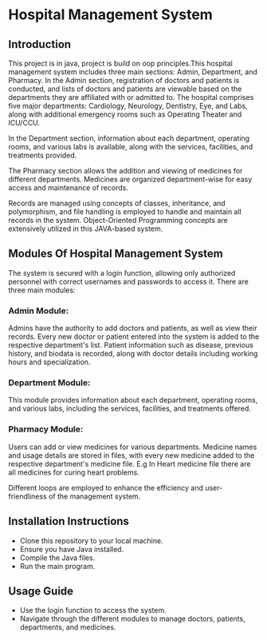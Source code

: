 # Hospital Management System

## Introduction

This project is in java, project is build on oop principles.This hospital management system includes three main sections: Admin, Department, and Pharmacy. In the Admin section, registration of doctors and patients is conducted, and lists of doctors and patients are viewable based on the departments they are affiliated with or admitted to. The hospital comprises five major departments: Cardiology, Neurology, Dentistry, Eye, and Labs, along with additional emergency rooms such as Operating Theater and ICU/CCU.

In the Department section, information about each department, operating rooms, and various labs is available, along with the services, facilities, and treatments provided.

The Pharmacy section allows the addition and viewing of medicines for different departments. Medicines are organized department-wise for easy access and maintenance of records.

Records are managed using concepts of classes, inheritance, and polymorphism, and file handling is employed to handle and maintain all records in the system. Object-Oriented Programming concepts are extensively utilized in this JAVA-based system.

## Modules Of Hospital Management System

The system is secured with a login function, allowing only authorized personnel with correct usernames and passwords to access it. There are three main modules:

### Admin Module:

Admins have the authority to add doctors and patients, as well as view their records. Every new doctor or patient entered into the system is added to the respective department's list. Patient information such as disease, previous history, and biodata is recorded, along with doctor details including working hours and specialization.

### Department Module:

This module provides information about each department, operating rooms, and various labs, including the services, facilities, and treatments offered.

### Pharmacy Module:

Users can add or view medicines for various departments. Medicine names and usage details are stored in files, with every new medicine added to the respective department's medicine file. E.g In Heart medicine file there are all medicines for curing heart problems.

Different loops are employed to enhance the efficiency and user-friendliness of the management system.

## Installation Instructions

- Clone this repository to your local machine.
- Ensure you have Java installed.
- Compile the Java files.
- Run the main program.

## Usage Guide

- Use the login function to access the system.
- Navigate through the different modules to manage doctors, patients, departments, and medicines.

